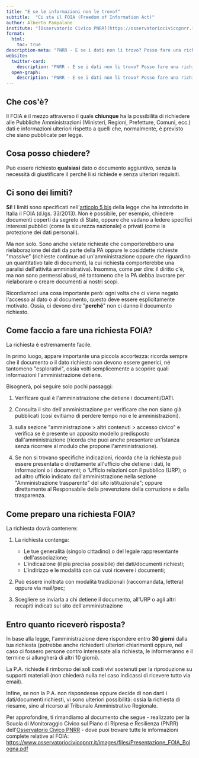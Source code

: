 ```yaml
---
title: "E se le informazioni non le trovo?"
subtitle:  "Ci sta il FOIA (Freedom of Information Act)"
author: Alberto Pampalone
institute: "[Osservatorio Civico PNRR](https://osservatoriocivicopnrr.it/)"
format:
  html:
    toc: true
description-meta: "PNRR - E se i dati non li trovo? Posso fare una richiesta FOIA"
website:
  twitter-card:
    description: "PNRR - E se i dati non li trovo? Posso fare una richiesta FOIA"
  open-graph:
    description: "PNRR - E se i dati non li trovo? Posso fare una richiesta FOIA"
---
```


## Che cos'è?

Il FOIA è il mezzo attraverso il quale **chiunque** ha la possibilità di richiedere alle Pubbliche Amministrazioni (Ministeri, Regioni, Prefetture, Comuni, ecc.) dati e informazioni ulteriori rispetto a quelli che, normalmente, è previsto che siano pubblicate per legge.

## Cosa posso chiedere?

Può essere richiesto **qualsiasi** dato o documento aggiuntivo, senza la necessità di giustificare il perché li si richiede e senza ulteriori requisiti.

## Ci sono dei limiti?

**Si**! I limiti sono specificati nell'[articolo 5 bis](https://www.normattiva.it/uri-res/N2Ls?urn:nir:stato:decreto.legislativo:2013-03-14;33!vig~art5bis) della legge che ha introdotto in Italia il FOIA (d.lgs. 33/2013). Non è possibile, per esempio, chiedere documenti coperti da segreto di Stato, oppure che vadano a ledere specifici interessi pubblici (come la sicurezza nazionale) o privati (come la protezione dei dati personali).

Ma non solo. Sono anche vietate richieste che comporterebbero una rielaborazione dei dati da parte della PA oppure le cosiddette richieste "massive" (richieste continue ad un'amministrazione oppure che riguardino un quantitativo tale di documenti, la cui richiesta comporterebbe una paralisi dell'attività amministrativa). Insomma, come per dire: il diritto c'è, ma non sono permessi abusi, né tantomeno che la PA debba lavorare per rielaborare o creare documenti ai nostri scopi.

Ricordiamoci una cosa importante però: ogni volta che ci viene negato l'accesso al dato o al documento, questo deve essere esplicitamente motivato. Ossia, ci devono dire "**perché**" non ci danno il documento richiesto.

## Come faccio a fare una richiesta FOIA?

La richiesta è estremamente facile.

In primo luogo, appare importante una piccola accortezza: ricorda sempre che il documento o il dato richiesto non devono essere generici, né tantomeno "esplorativi", ossia volti semplicemente a scoprire quali informazioni l'amministrazione detiene.

Bisognerà, poi seguire solo pochi passaggi:

1. Verificare qual è l'amministrazione che detiene i documenti/DATI.

2. Consulta il sito dell'amministrazione per verificare che non siano già pubblicati (così evitiamo di perdere tempo noi e le amministrazioni).

3. sulla sezione "amministrazione \> altri contenuti \> accesso civico" e verifica se è presente un apposito modello predisposto dall\'amministrazione (ricorda che puoi anche presentare un'istanza senza ricorrere al modulo che propone l'amministrazione).

4. Se non si trovano specifiche indicazioni, ricorda che la richiesta può essere presentata o direttamente all'ufficio che detiene i dati, le informazioni o i documenti; o \'Ufficio relazioni con il pubblico (URP); o ad altro ufficio indicato dall\'amministrazione nella sezione \"Amministrazione trasparente\" del sito istituzionale"; oppure direttamente al Responsabile della prevenzione della corruzione e della trasparenza.

## Come preparo una richiesta FOIA?

La richiesta dovrà contenere:

1. La richiesta contenga:

   - Le tue generalità (singolo cittadino) o del legale rappresentante dell'associazione;
   - L'indicazione (il più precisa possibile) dei dati/documenti richiesti;
   - L'indirizzo e le modalità con cui vuoi ricevere i documenti;

2. Può essere inoltrata con modalità tradizionali (raccomandata, lettera) oppure via mail/pec;

3. Scegliere se inviarla a chi detiene il documento, all'URP o agli altri recapiti indicati sul sito dell'amministrazione

## Entro quanto riceverò risposta?

In base alla legge, l'amministrazione deve rispondere entro **30 giorni** dalla tua richiesta (potrebbe anche richiederti ulteriori chiarimenti oppure, nel caso ci fossero persone contro interessate alla richiesta, le informeranno e il termine si allungherà di altri 10 giorni).

La P.A. richiede il rimborso dei soli costi vivi sostenuti per la riproduzione su supporti materiali (non chiederà nulla nel caso indicassi di ricevere tutto via email).

Infine, se non la P.A. non rispondesse oppure decide di non darti i dati/documenti richiesti, vi sono ulteriori possibilità: ossia la richiesta di riesame, sino al ricorso al Tribunale Amministrativo Regionale.

Per approfondire, ti rimandiamo al documento che segue - realizzato per la Scuola di Monitoraggio Civico sul Piano di Ripresa e Resilienza (PNRR) dell'[Osservatorio Civico PNRR](https://www.osservatoriocivicopnrr.it/) -  dove puoi trovare tutte le informazioni complete relative al FOIA:<br>
<https://www.osservatoriocivicopnrr.it/images/files/Presentazione_FOIA_Bologna.pdf>
